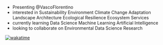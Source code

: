 - Presenting @VascoFlorentino
- interested in Sustainability Environment Climate Change Adaptation Landscape Architecture Ecological Resilience Ecosystem Services
- currently learning Data Science Machine Learning Artificial Intelligence
- looking to collaborate on Environmental Data Science Research

[![wakatime](https://wakatime.com/badge/user/e9e639aa-15df-4ef4-af22-3895495e4165.svg?style=for-the-badge)](https://wakatime.com/@e9e639aa-15df-4ef4-af22-3895495e4165) 
